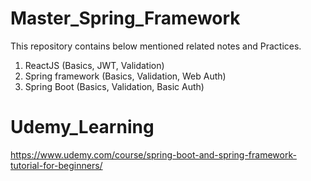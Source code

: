# Master_Spring_Framework

This repository contains below mentioned related notes and Practices.
1. ReactJS (Basics, JWT, Validation)
2. Spring framework (Basics, Validation, Web Auth)
3. Spring Boot (Basics, Validation, Basic Auth)

# Udemy_Learning
https://www.udemy.com/course/spring-boot-and-spring-framework-tutorial-for-beginners/
